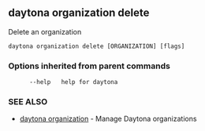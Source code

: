 ## daytona organization delete

Delete an organization

```
daytona organization delete [ORGANIZATION] [flags]
```

### Options inherited from parent commands

```
      --help   help for daytona
```

### SEE ALSO

- [daytona organization](daytona_organization.md) - Manage Daytona organizations
